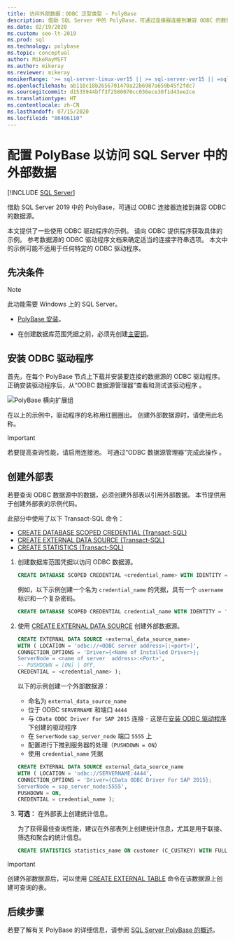 ```yaml
---
title: 访问外部数据：ODBC 泛型类型 - PolyBase
description: 借助 SQL Server 中的 PolyBase，可通过连接器连接到兼容 ODBC 的数据源。 安装 ODBC 驱动程序并创建外部表。
ms.date: 02/19/2020
ms.custom: seo-lt-2019
ms.prod: sql
ms.technology: polybase
ms.topic: conceptual
author: MikeRayMSFT
ms.author: mikeray
ms.reviewer: mikeray
monikerRange: '>= sql-server-linux-ver15 || >= sql-server-ver15 || =sqlallproducts-allversions'
ms.openlocfilehash: ab118c18b2656701470a22b6987a659b45f2fdc7
ms.sourcegitcommit: d1535944bff3f2580070cc036ece30f1d43ee2ce
ms.translationtype: HT
ms.contentlocale: zh-CN
ms.lasthandoff: 07/15/2020
ms.locfileid: "86406110"
---
```

# <a name="configure-polybase-to-access-external-data-in-sql-server"></a>配置 PolyBase 以访问 SQL Server 中的外部数据

 [!INCLUDE [SQL Server](../../includes/applies-to-version/sqlserver.md)]

借助 SQL Server 2019 中的 PolyBase，可通过 ODBC 连接器连接到兼容 ODBC 的数据源。

本文提供了一些使用 ODBC 驱动程序的示例。 请向 ODBC 提供程序获取具体的示例。 参考数据源的 ODBC 驱动程序文档来确定适当的连接字符串选项。 本文中的示例可能不适用于任何特定的 ODBC 驱动程序。

## <a name="prerequisites"></a>先决条件

>[!NOTE]
>此功能需要 Windows 上的 SQL Server。

* [PolyBase 安装](polybase-installation.md)。

* 在创建数据库范围凭据之前，必须先创建[主密钥](../../t-sql/statements/create-master-key-transact-sql.md)。

## <a name="install-the-odbc-driver"></a>安装 ODBC 驱动程序

首先，在每个 PolyBase 节点上下载并安装要连接的数据源的 ODBC 驱动程序。 正确安装驱动程序后，从“ODBC 数据源管理器”查看和测试该驱动程序  。

![PolyBase 横向扩展组](../../relational-databases/polybase/media/polybase-odbc-admin.png) 

在以上的示例中，驱动程序的名称用红圈圈出。 创建外部数据源时，请使用此名称。

> [!IMPORTANT]
> 若要提高查询性能，请启用连接池。 可通过“ODBC 数据源管理器”完成此操作  。

## <a name="create-an-external-table"></a>创建外部表

若要查询 ODBC 数据源中的数据，必须创建外部表以引用外部数据。 本节提供用于创建外部表的示例代码。

此部分中使用了以下 Transact-SQL 命令：

* [CREATE DATABASE SCOPED CREDENTIAL (Transact-SQL)](../../t-sql/statements/create-database-scoped-credential-transact-sql.md)
* [CREATE EXTERNAL DATA SOURCE (Transact-SQL)](../../t-sql/statements/create-external-data-source-transact-sql.md) 
* [CREATE STATISTICS (Transact-SQL)](../../t-sql/statements/create-statistics-transact-sql.md)

1. 创建数据库范围凭据以访问 ODBC 数据源。

    ```sql
    CREATE DATABASE SCOPED CREDENTIAL <credential_name> WITH IDENTITY = '<username>', Secret = '<password>';
    ```

    例如，以下示例创建一个名为 `credential_name` 的凭据，具有一个 `username` 标识和一个复杂密码。

    ```sql
    CREATE DATABASE SCOPED CREDENTIAL credential_name WITH IDENTITY = 'username', Secret = 'BycA4ZjrE#*2W%!';
    ```

1. 使用 [CREATE EXTERNAL DATA SOURCE](../../t-sql/statements/create-external-data-source-transact-sql.md) 创建外部数据源。

    ```sql
    CREATE EXTERNAL DATA SOURCE <external_data_source_name>
    WITH ( LOCATION = 'odbc://<ODBC server address>[:<port>]',
    CONNECTION_OPTIONS = 'Driver={<Name of Installed Driver>};
    ServerNode = <name of server  address>:<Port>',
    -- PUSHDOWN = [ON] | OFF,
    CREDENTIAL = <credential_name> );
    ```

    以下的示例创建一个外部数据源：
    * 命名为 `external_data_source_name`
    * 位于 ODBC `SERVERNAME` 和端口 `4444`
    * 与 `CData ODBC Driver For SAP 2015` 连接 - 这是在[安装 ODBC 驱动程序](#install-the-odbc-driver)下创建的驱动程序
    * 在 `ServerNode` `sap_server_node` 端口 `5555` 上
    * 配置进行下推到服务器的处理（`PUSHDOWN = ON`）
    * 使用 `credential_name` 凭据

    ```sql
    CREATE EXTERNAL DATA SOURCE external_data_source_name
    WITH ( LOCATION = 'odbc://SERVERNAME:4444',
    CONNECTION_OPTIONS = 'Driver={CData ODBC Driver For SAP 2015};
    ServerNode = sap_server_node:5555',
    PUSHDOWN = ON,
    CREDENTIAL = credential_name );
    ```

1. **可选：** 在外部表上创建统计信息。

    为了获得最佳查询性能，建议在外部表列上创建统计信息，尤其是用于联接、筛选和聚合的统计信息。

    ```sql
    CREATE STATISTICS statistics_name ON customer (C_CUSTKEY) WITH FULLSCAN; 
    ```

>[!IMPORTANT]
>创建外部数据源后，可以使用 [CREATE EXTERNAL TABLE](../../t-sql/statements/create-external-table-transact-sql.md) 命令在该数据源上创建可查询的表。

## <a name="next-steps"></a>后续步骤

若要了解有关 PolyBase 的详细信息，请参阅 [SQL Server PolyBase 的概述](polybase-guide.md)。
